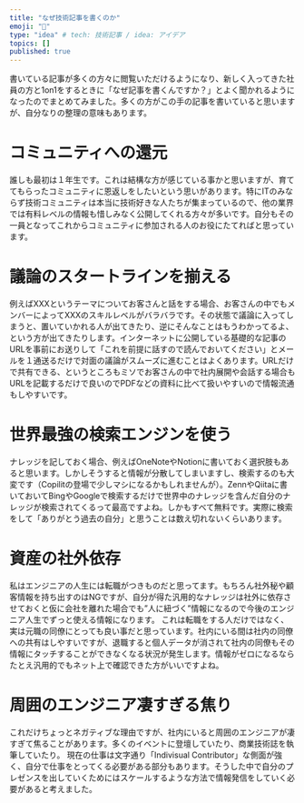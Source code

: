 ```yaml
---
title: "なぜ技術記事を書くのか"
emoji: "📝"
type: "idea" # tech: 技術記事 / idea: アイデア
topics: []
published: true
---
```

書いている記事が多くの方々に閲覧いただけるようになり、新しく入ってきた社員の方と1on1をするときに「なぜ記事を書くんですか？」とよく聞かれるようになったのでまとめてみました。多くの方がこの手の記事を書いていると思いますが、自分なりの整理の意味もあります。

# コミュニティへの還元
誰しも最初は１年生です。これは結構な方が感じている事かと思いますが、育ててもらったコミュニティに恩返しをしたいという思いがあります。特にITのみならず技術コミュニティは本当に技術好きな人たちが集まっているので、他の業界では有料レベルの情報も惜しみなく公開してくれる方々が多いです。自分もその一員となってこれからコミュニティに参加される人のお役にたてればと思っています。

# 議論のスタートラインを揃える
例えばXXXというテーマについてお客さんと話をする場合、お客さんの中でもメンバーによってXXXのスキルレベルがバラバラです。その状態で議論に入ってしまうと、置いていかれる人が出てきたり、逆にそんなことはもうわかってるよ、という方が出てきたりします。インターネットに公開している基礎的な記事のURLを事前にお送りして「これを前提に話すので読んでおいてください」とメールを１通送るだけで対面の議論がスムーズに進むことはよくあります。URLだけで共有できる、というところもミソでお客さんの中で社内展開や会話する場合もURLを記載するだけで良いのでPDFなどの資料に比べて扱いやすいので情報流通もしやすいです。

# 世界最強の検索エンジンを使う
ナレッジを記しておく場合、例えばOneNoteやNotionに書いておく選択肢もあると思います。しかしそうすると情報が分散してしまいますし、検索するのも大変です（Copilitの登場で少しマシになるかもしれませんが）。ZennやQiitaに書いておいてBingやGoogleで検索するだけで世界中のナレッジを含んだ自分のナレッジが検索されてくるって最高ですよね。しかもすべて無料です。実際に検索をして「ありがとう過去の自分」と思うことは数え切れないくらいあります。

# 資産の社外依存
私はエンジニアの人生には転職がつきものだと思ってます。もちろん社外秘や顧客情報を持ち出すのはNGですが、自分が得た汎用的なナレッジは社外に依存させておくと仮に会社を離れた場合でも”人に紐づく”情報になるので今後のエンジニア人生でずっと使える情報になります。
これは転職をする人だけではなく、実は元職の同僚にとっても良い事だと思っています。社内にいる間は社内の同僚への共有はしやすいですが、退職すると個人データが消されて社内の同僚もその情報にタッチすることができなくなる状況が発生します。情報がゼロになるならたとえ汎用的でもネット上で確認できた方がいいですよね。

# 周囲のエンジニア凄すぎる焦り
これだけちょっとネガティブな理由ですが、社内にいると周囲のエンジニアが凄すぎて焦ることがあります。多くのイベントに登壇していたり、商業技術誌を執筆していたり。
現在の仕事は文字通り「Indivisual Contributor」な側面が強く、自分で仕事をとってくる必要がある部分もあります。そうした中で自分のプレゼンスを出していくためにはスケールするような方法で情報発信をしていく必要があると考えました。